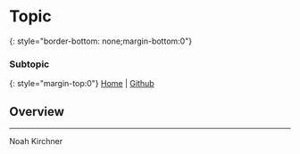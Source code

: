 # Topic
{: style="border-bottom: none;margin-bottom:0"}

### Subtopic
{: style="margin-top:0"}
[Home](https://noahkirchner.github.io/Primers/) | [Github](https://github.com/NoahKirchner/Primers)
## Overview












---
Noah Kirchner

